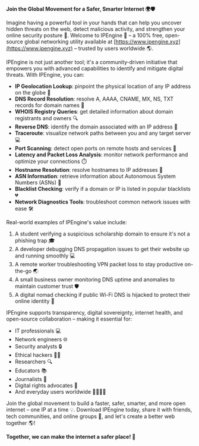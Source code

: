 **Join the Global Movement for a Safer, Smarter Internet 🌍🛡️**

Imagine having a powerful tool in your hands that can help you uncover hidden threats on the web, detect malicious activity, and strengthen your online security posture 🔐. Welcome to IPEngine 🚀 – a 100% free, open-source global networking utility available at [https://www.ipengine.xyz](https://www.ipengine.xyz) – trusted by users worldwide 🌎.

IPEngine is not just another tool; it's a community-driven initiative that empowers you with advanced capabilities to identify and mitigate digital threats. With IPEngine, you can:

*   **IP Geolocation Lookup**: pinpoint the physical location of any IP address on the globe 📍
*   **DNS Record Resolution**: resolve A, AAAA, CNAME, MX, NS, TXT records for domain names 📡
*   **WHOIS Registry Queries**: get detailed information about domain registrants and owners 🔍
*   **Reverse DNS**: identify the domain associated with an IP address 🔁
*   **Traceroute**: visualize network paths between you and any target server 💻
*   **Port Scanning**: detect open ports on remote hosts and services 🚫
*   **Latency and Packet Loss Analysis**: monitor network performance and optimize your connections ⏱️
*   **Hostname Resolution**: resolve hostnames to IP addresses 📡
*   **ASN Information**: retrieve information about Autonomous System Numbers (ASNs) 🔗
*   **Blacklist Checking**: verify if a domain or IP is listed in popular blacklists 💔
*   **Network Diagnostics Tools**: troubleshoot common network issues with ease 🛠️

Real-world examples of IPEngine's value include:

1.  A student verifying a suspicious scholarship domain to ensure it's not a phishing trap 🎓
2.  A developer debugging DNS propagation issues to get their website up and running smoothly 💻
3.  A remote worker troubleshooting VPN packet loss to stay productive on-the-go 🌏
4.  A small business owner monitoring DNS uptime and anomalies to maintain customer trust 🛡️
5.  A digital nomad checking if public Wi-Fi DNS is hijacked to protect their online identity 📲

IPEngine supports transparency, digital sovereignty, internet health, and open-source collaboration – making it essential for:

*   IT professionals 💻
*   Network engineers 🌐
*   Security analysts 🔒
*   Ethical hackers 🕵️‍♂️
*   Researchers 🔍
*   Educators 📚
*   Journalists 📰
*   Digital rights advocates 👥
*   And everyday users worldwide 👨‍👩‍👧‍👦

Join the global movement to build a faster, safer, smarter, and more open internet – one IP at a time 💡. Download IPEngine today, share it with friends, tech communities, and online groups 🤝, and let's create a better web together 🌎!

**Together, we can make the internet a safer place! 🚀**